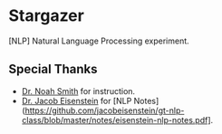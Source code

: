 # Stargazer
[NLP] Natural Language Processing experiment.
## Special Thanks
* [Dr. Noah Smith](https://homes.cs.washington.edu/~nasmith/) for instruction.
* [Dr. Jacob Eisenstein](https://www.cc.gatech.edu/~jeisenst/) for [NLP Notes](https://github.com/jacobeisenstein/gt-nlp-class/blob/master/notes/eisenstein-nlp-notes.pdf].
